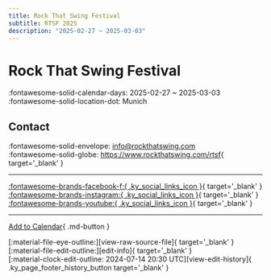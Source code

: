 ```yaml
---
title: Rock That Swing Festival
subtitle: RTSF 2025
description: "2025-02-27 ~ 2025-03-03"
---
```


# Rock That Swing Festival 

:fontawesome-solid-calendar-days: 2025-02-27 ~ 2025-03-03  
:fontawesome-solid-location-dot: Munich  

## Contact

:fontawesome-solid-envelope: <info@rockthatswing.com>  
:fontawesome-solid-globe: <https://www.rockthatswing.com/rtsf>{ target='_blank' }  

---

 [:fontawesome-brands-facebook-f:{ .ky_social_links_icon }](https://www.facebook.com/RockThatSwingFestival){ target='_blank' } [:fontawesome-brands-instagram:{ .ky_social_links_icon }](https://instagram.com/rockthatswing){ target='_blank' } [:fontawesome-brands-youtube:{ .ky_social_links_icon }](https://youtube.com/@RockThatSwing){ target='_blank' }

---

[Add to Calendar](https://swing.news/ics/en/2025/de_DE/rock-that-swing-festival-2025.ics){ .md-button }

<div class="ky_page_footer" markdown>
<div class="ky_page_footer_trailing" markdown="span">
[:material-file-eye-outline:][view-raw-source-file]{ target='_blank' }
[:material-file-edit-outline:][edit-info]{ target='_blank' }
</div>
<div class="ky_page_footer_leading" markdown="span">
[:material-clock-edit-outline: 2024-07-14 20:30 UTC][view-edit-history]{ .ky_page_footer_history_button target='_blank' }
</div>
</div>

[view-raw-source-file]: https://github.com/swingdance/events/blob/main/2025/de_DE/rock-that-swing-festival-2025.json "View Raw Source File"
[edit-info]: https://github.com/swingdance/events/issues/new?assignees=&labels=update+event&projects=&template=03-update_entity.yml&title=%5B2025%2Fde_DE%5D%20Rock%20That%20Swing%20Festival&region=de_DE&year=2025&id=rock-that-swing-festival-2025&name=Rock%20That%20Swing%20Festival&org_id= "Edit Info"

[view-edit-history]: https://github.com/swingdance/events/commits/main/2025/de_DE/rock-that-swing-festival-2025.json "View Edit History"
